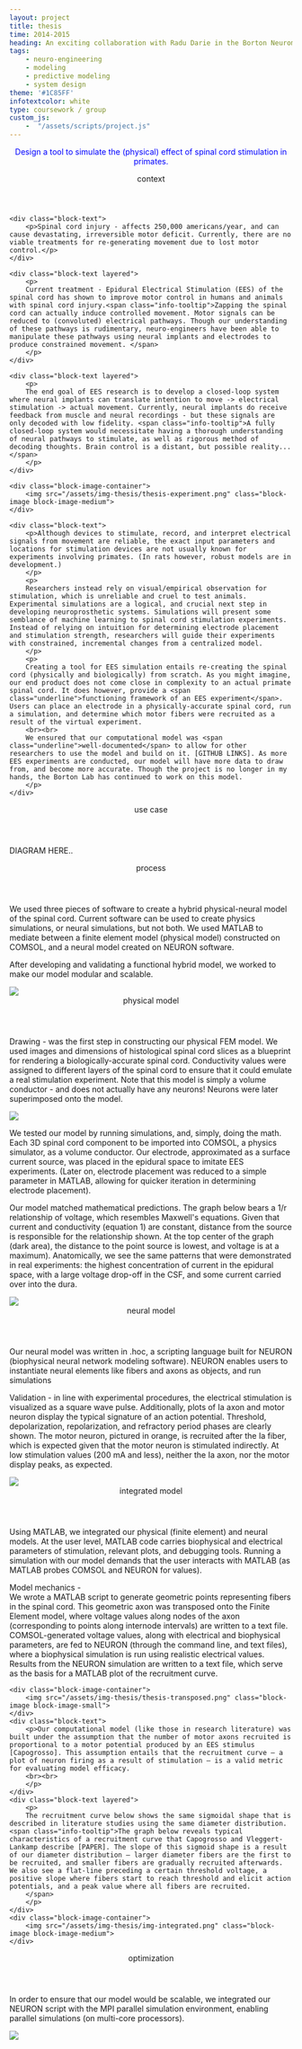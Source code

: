 ```yaml
---
layout: project
title: thesis
time: 2014-2015
heading: An exciting collaboration with Radu Darie in the Borton Neuromotion Laboratory at Brown University. We created a tool to predict movement from spinal cord stimulation in primates. The project was built in modular fashion to allow for continuous development, and the Borton laboratory has continued to build on the project. 
tags:
    - neuro-engineering
    - modeling
    - predictive modeling
    - system design
theme: '#1C85FF'
infotextcolor: white
type: coursework / group
custom_js:     
    -  "/assets/scripts/project.js"
---
```



<section class="intro block">
    <div class="intro-text block-text">
        <p style="text-align: center; color: blue"> Design a tool to simulate the (physical) effect of spinal cord stimulation in primates.
        </p>
    </div>
</section>

<section class="block">
    <header class="block-header">context</header>
    
    <div class="block-text">
        <p>Spinal cord injury - affects 250,000 americans/year, and can cause devastating, irreversible motor deficit. Currently, there are no viable treatments for re-generating movement due to lost motor control.</p>  
    </div>
    
    <div class="block-text layered">
        <p>
        Current treatment - Epidural Electrical Stimulation (EES) of the spinal cord has shown to improve motor control in humans and animals with spinal cord injury.<span class="info-tooltip">Zapping the spinal cord can actually induce controlled movement. Motor signals can be reduced to (convoluted) electrical pathways. Though our understanding of these pathways is rudimentary, neuro-engineers have been able to manipulate these pathways using neural implants and electrodes to produce constrained movement. </span>
        </p>
    </div>
    
    <div class="block-text layered">        
        <p>
        The end goal of EES research is to develop a closed-loop system where neural implants can translate intention to move -> electrical stimulation -> actual movement. Currently, neural implants do receive feedback from muscle and neural recordings - but these signals are only decoded with low fidelity. <span class="info-tooltip">A fully closed-loop system would necessitate having a thorough understanding of neural pathways to stimulate, as well as rigorous method of decoding thoughts. Brain control is a distant, but possible reality...</span>
        </p>
    </div>  
    
    <div class="block-image-container">
        <img src="/assets/img-thesis/thesis-experiment.png" class="block-image block-image-medium">    
    </div>          
      
    <div class="block-text">
        <p>Although devices to stimulate, record, and interpret electrical signals from movement are reliable, the exact input parameters and locations for stimulation devices are not usually known for experiments involving primates. (In rats however, robust models are in development.)
        </p>
        <p>
        Researchers instead rely on visual/empirical observation for stimulation, which is unreliable and cruel to test animals. Experimental simulations are a logical, and crucial next step in developing neuroprosthetic systems. Simulations will present some semblance of machine learning to spinal cord stimulation experiments. Instead of relying on intuition for determining electrode placement and stimulation strength, researchers will guide their experiments with constrained, incremental changes from a centralized model. 
        </p>   
        <p>
        Creating a tool for EES simulation entails re-creating the spinal cord (physically and biologically) from scratch. As you might imagine, our end product does not come close in complexity to an actual primate spinal cord. It does however, provide a <span class="underline">functioning framework of an EES experiment</span>. Users can place an electrode in a physically-accurate spinal cord, run a simulation, and determine which motor fibers were recruited as a result of the virtual experiment.
        <br><br>
        We ensured that our computational model was <span class="underline">well-documented</span> to allow for other researchers to use the model and build on it. [GITHUB LINKS]. As more EES experiments are conducted, our model will have more data to draw from, and become more accurate. Though the project is no longer in my hands, the Borton Lab has continued to work on this model.
        </p>
    </div>      
</section>


<section class="block">
    <header class="block-header">use case</header>
    <div class="block-text">
        <p> DIAGRAM HERE..
        </p>
    </div>
</section>

<section class="block">
    <header class="block-header">process</header>
    <div class="block-text">
        <p> 
        We used three pieces of software to create a hybrid physical-neural model of the spinal cord.
        <span class="info-tooltip">
        Current software can be used to create physics simulations, or neural simulations, but not both. We used MATLAB to mediate between a finite element model (physical model) constructed on COMSOL, and a neural model created on NEURON software.
        </span>        
        </p> 
        <p>
        After developing and validating a functional hybrid model, we worked to make our model modular and scalable.
        </p>
    </div>      
    <div class="block-image-container">
        <img src="/assets/img-thesis/thesis-process.png" class="block-image block-image-medium">    
    </div>  
</section>


<section class="block">
    <header class="block-header">physical model</header>
    <div class="block-text">
    <div style="clear:both"></div>
        <p>Drawing - was the first step in constructing our physical FEM model. We used images and dimensions of histological spinal cord slices as a blueprint for rendering a biologically-accurate spinal cord. Conductivity values were assigned to different layers of the spinal cord to ensure that it could emulate a real stimulation experiment. Note that this model is simply a volume conductor - and does not actually have any neurons! Neurons were later superimposed onto the model. </p>  
    </div>      
    <div class="block-image-container">
        <img src="/assets/img-thesis/thesis-finiteelement.png" class="block-image block-image-medium">    
    </div>      
    <div class="block-text">
        <p>      
        We tested our model by running simulations, and, simply, doing the math. Each 3D spinal cord component to be imported into COMSOL, a physics simulator, as a volume conductor. Our electrode, approximated as a surface current source, was placed in the epidural space to imitate EES experiments. (Later on, electrode placement was reduced to a simple parameter in MATLAB, allowing for quicker iteration in determining electrode placement). 
        </p>
    </div>
    <div class="block-text layered">  
        <p>
        Our model matched mathematical predictions. 
        <span class="info-tooltip">The graph below bears a 1/r relationship of voltage, which resembles Maxwell's equations.  Given that current and conductivity (equation 1) are constant, distance from the source is responsible for the relationship shown. At the top center of the graph (dark area), the distance to the point source is lowest, and voltage is at a maximum). Anatomically, we see the same patterns that were demonstrated in real experiments: the highest concentration of current in the epidural space, with a large voltage drop-off in the CSF, and some current carried over into the dura.</span>       
        </p>  
    </div>          
    <div class="block-image-container">
        <img src="/assets/img-thesis/thesis-voltage-distribution.png" class="block-image block-image-medium">    
    </div>      
</section>

<section class="block">
    <header class="block-header">neural model</header>
    <div class="block-text">
        <p>Our neural model was written in .hoc, a scripting language built for NEURON (biophysical neural network modeling software). NEURON enables users to instantiate neural elements like fibers and axons as objects, and run simulations 
        </p>     
    </div>     
    <div class="block-text layered">
         <p>Validation - in line with experimental procedures, the electrical stimulation is visualized as a square wave pulse. Additionally, plots of Ia axon and motor neuron display the typical signature of an action potential.
         <span class="info-tooltip">
           Threshold, depolarization, repolarization, and refractory period phases are clearly shown. The motor neuron, pictured in orange, is recruited after the Ia fiber, which is expected given that the motor neuron is stimulated indirectly. At low stimulation values (200 mA and less), neither the Ia axon, nor the motor display peaks, as expected.         
         </span>
        </p>
    </div>
    <div class="block-image-container">
        <img src="/assets/img-thesis/thesis-neural.png" class="block-image block-image-medium">    
    </div>  

</section>

<section class="block">
    <header class="block-header">integrated model</header>
    <div class="block-text">
        <p>Using MATLAB, we integrated our physical (finite element) and neural models. At the user level,  MATLAB code carries biophysical and electrical parameters of stimulation, relevant plots, and debugging tools. Running a simulation with our model demands that the user interacts with MATLAB (as MATLAB probes COMSOL and NEURON for values). 
        </p>  
        <p>
        Model mechanics -  
        <br>
        We wrote a MATLAB script to generate geometric points representing fibers in the spinal cord. This geometric axon was transposed onto the Finite Element model, where voltage values along nodes of the axon (corresponding to points along internode intervals) are written to a text file. COMSOL-generated voltage values, along with electrical and biophysical parameters, are fed to NEURON (through the command line, and text files), where a biophysical simulation is run using realistic electrical values. Results from the NEURON simulation are written to a text file, which serve as the basis for a MATLAB plot of the recruitment curve.  
        </p>
    </div>   

    <div class="block-image-container">
        <img src="/assets/img-thesis/thesis-transposed.png" class="block-image block-image-small">    
    </div>   
    <div class="block-text">
        <p>Our computational model (like those in research literature) was built under the assumption that the number of motor axons recruited is proportional to a motor potential produced by an EES stimulus [Capogrosso]. This assumption entails that the recruitment curve – a plot of neuron firing as a result of stimulation – is a valid metric for evaluating model efficacy. 
        <br><br> 
        </p>
    </div>
    <div class="block-text layered">
        <p>    
        The recruitment curve below shows the same sigmoidal shape that is described in literature studies using the same diameter distribution. <span class="info-tooltip">The graph below reveals typical characteristics of a recruitment curve that Capogrosso and Vleggert-Lankamp describe [PAPER]. The slope of this sigmoid shape is a result of our diameter distribution — larger diameter fibers are the first to be recruited, and smaller fibers are gradually recruited afterwards. We also see a flat-line preceding a certain threshold voltage, a positive slope where fibers start to reach threshold and elicit action potentials, and a peak value where all fibers are recruited.
        </span>
        </p>  
    </div>        
    <div class="block-image-container">
        <img src="/assets/img-thesis/img-integrated.png" class="block-image block-image-medium">    
    </div>    
</section>

<section class="block">
    <header class="block-header">optimization</header>
    <div class="block-text">
        <p>In order to ensure that our model would be scalable, we integrated our NEURON script with the MPI parallel simulation environment, enabling parallel simulations (on multi-core processors).
        </p>  
    </div>     
    <div class="block-image-container">
        <img src="/assets/img-thesis/thesis-parallelization.png" class="block-image" style="max-width: 550px">     
    </div>
    <div class="block-text"> 
    </div>
</section>






